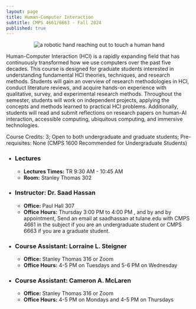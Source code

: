 ```yaml
---
layout: page
title: Human-Computer Interaction
subtitle: CMPS 4661/6663 - Fall 2024
published: true
---
```

<p style="text-align:center;"><img src="{{ 'img/hci-cover.jpg' | relative_url }}" alt="a robotic hand reaching out to touch a human hand"/></p>

Human-Computer Interaction (HCI) is a rapidly expanding field that has continuously transformed how we use computers over the past five decades. This course is designed for graduate students interested in understanding fundamental HCI theories, techniques, and research methods. Students will gain an overview of research methodologies in HCI, conduct literature reviews, and acquire hands-on experience with qualitative, survey, and experimental research methods. Throughout the semester, students will work on independent projects, applying the concepts and methods learned to practical HCI problems. Additionally, students will read and submit reflections on research papers on human-AI interaction, accessible computing, ubiquitous computing, and immersive technologies.

Course Credits: 3; Open to both undergraduate and graduate students; Pre-requisites: None (CMPS 1600 Recommended for Undergraduate Students)

* ### Lectures
  * **Lectures Times:** TR 9:30 AM - 10:45 AM
  * **Room:** Stanley Thomas 302

* ### Instructor: **Dr. Saad Hassan**
  * **Office:** Paul Hall 307 
  * **Office Hours:** Thursday 3:00 PM to 4:00 PM , and by and by appointment, Send an email at saadhassan at tulane.edu with CMPS 4661 in the subject if you are an undergraduate student or CMPS 6663 if you are a graduate student.  

* ### Course Assistant: Lorraine L. Steigner
  * **Office:** Stanley Thomas 316 or Zoom
  * **Office Hours:** 4-5 PM on Tuesdays and 5-6 PM on Wednesday



* ### Course Assistant: Cameron A. McLaren

  * **Office:** Stanley Thomas 316 or Zoom
  * **Office Hours:** 4-5 PM on Mondays and 4-5 PM on Thursdays
     
     


